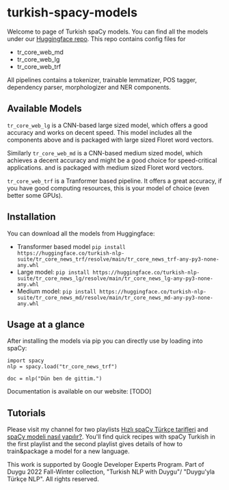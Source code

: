 # turkish-spacy-models

Welcome to page of Turkish spaCy models. You can find all the models under our [Huggingface repo](https://huggingface.co/turkish-nlp-suite).
This repo contains config files for

- tr_core_web_md
- tr_core_web_lg
- tr_core_web_trf

All pipelines contains a tokenizer, trainable lemmatizer, POS tagger, dependency parser, morphologizer and NER components.

## Available Models
`tr_core_web_lg` is a CNN-based large sized model, which offers a good accuracy and works on decent speed. This model includes all the components above
and is packaged with large sized Floret word vectors.

Similarly `tr_core_web_md` is a CNN-based medium sized model, which achieves a decent accuracy and might be a good choice for speed-critical applications.
and is packaged with medium sized Floret word vectors.

`tr_core_web_trf` is a Tranformer based pipeline. It offers a great accuracy, if you have good computing resources, this is your model of choice (even better some GPUs).

## Installation
You can download all the models from Huggingface:

* Transformer based model `pip install https://huggingface.co/turkish-nlp-suite/tr_core_news_trf/resolve/main/tr_core_news_trf-any-py3-none-any.whl`
* Large model: `pip install https://huggingface.co/turkish-nlp-suite/tr_core_news_lg/resolve/main/tr_core_news_lg-any-py3-none-any.whl`
* Medium model: `pip install https://huggingface.co/turkish-nlp-suite/tr_core_news_md/resolve/main/tr_core_news_md-any-py3-none-any.whl`

## Usage at a glance

After installing the models via pip you can directly use by loading into spaCy:

```
import spacy
nlp = spacy.load("tr_core_news_trf")

doc = nlp("Dün ben de gittim.")
```

Documentation is available on our website: [TODO]

## Tutorials
Please visit my channel for two playlists [Hızlı spaCy Türkçe tarifleri](https://www.youtube.com/playlist?list=PLJTHlIwB8VcoWxYHnsZOQCxWOraW42NBj) and [spaCy modeli nasıl yapılır?](https://www.youtube.com/playlist?list=PLJTHlIwB8Vcp_1b1eFwKcKKmzfs16EFtH). You'll find quick recipes with spaCy Turkish in the first playlist and the second playlist gives details of how to train&package a model for a new language.

This work is supported by Google Developer Experts Program. Part of Duygu 2022 Fall-Winter collection, "Turkish NLP with Duygu"/ "Duygu'yla Türkçe NLP". All rights reserved.
